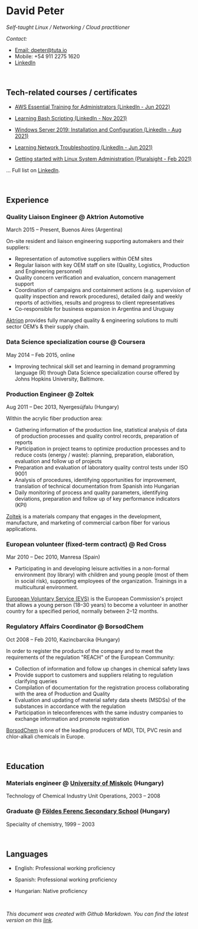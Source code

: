 # David Peter

*Self-taught Linux / Networking / Cloud practitioner*

*Contact:*
- [Email: dpeter@tuta.io](mailto:dpeter@tuta.io)
- Mobile: +54 911 2275 1620
- [LinkedIn](https://linkedin.com/in/davidpeter84)


<br/>

## Tech-related courses / certificates

- [AWS Essential Training for Administrators (LinkedIn - Jun 2022)](https://www.linkedin.com/learning/certificates/9e5001bde963f6a53ee842b5a1582cfc8066a65a5c6481aae2c0aef73a4a2461?lipi=urn%3Ali%3Apage%3Ad_flagship3_profile_view_base_certifications_details%3Bdurac9GLS8iZd1jPvcTozg%3D%3D)

- [Learning Bash Scripting (LinkedIn - Nov 2021)](https://www.linkedin.com/learning/certificates/57ff00775769f16989ab69950df7cddb094020a2b893879ae2bfd1f4345d0f11?lipi=urn%3Ali%3Apage%3Ad_flagship3_profile_view_base_certifications_details%3Bdurac9GLS8iZd1jPvcTozg%3D%3D)

- [Windows Server 2019: Installation and Configuration (LinkedIn - Aug 2021)](https://www.linkedin.com/learning/certificates/d0d2ec01536c708e16cdf58d0b75d0a8c29c6cc2f983ac09b244b810ba6fcbb5?lipi=urn%3Ali%3Apage%3Ad_flagship3_profile_view_base_certifications_details%3Bdurac9GLS8iZd1jPvcTozg%3D%3D)

- [Learning Network Troubleshooting (LinkedIn - Jun 2021)](https://www.linkedin.com/learning/certificates/9ef785310e0a8bef6ea8c35d402c6444cfc100f7260e28cfa54498f33bc97857?lipi=urn%3Ali%3Apage%3Ad_flagship3_profile_view_base_certifications_details%3Bdurac9GLS8iZd1jPvcTozg%3D%3D)

- [Getting started with Linux System Administration (Pluralsight - Feb 2021)](https://e.pcloud.link/publink/show?code=XZkgHkZWmqPiqxDbj7AGpI9nI4vGbuRehSX)

... Full list on [LinkedIn](https://www.linkedin.com/in/davidpeter84/).



<br/>

## Experience
 
### Quality Liaison Engineer @ Aktrion Automotive
 
March 2015 – Present, Buenos Aires (Argentina)
 
On-site resident and liaison engineering supporting automakers and their suppliers:

- Representation of automotive suppliers within OEM sites
- Regular liaison with key OEM staff on site (Quality, Logistics, Production and Engineering personnel)
- Quality concern verification and evaluation, concern management support
- Coordination of campaigns and containment actions (e.g. supervision of quality inspection and rework procedures), detailed daily and weekly reports of activities, results and progress to client representatives
- Co-responsible for business expansion in Argentina and Uruguay

[Aktrion](https://aktrion.com) provides fully managed quality & engineering solutions to multi sector OEM’s & their supply chain.



### Data Science specialization course @ Coursera
May 2014 – Feb 2015, online

- Improving technical skill set and learning in demand programming language (R) through Data Science specialization course offered by Johns Hopkins University, Baltimore. 



### Production Engineer @ Zoltek
Aug 2011 – Dec 2013, Nyergesújfalu (Hungary)

Within the acrylic fiber production area:

- Gathering information of the production line, statistical analysis of data of production processes and quality control records, preparation of reports
- Participation in project teams to optimize production processes and to reduce costs (energy / waste): planning, preparation, elaboration, evaluation and follow up of projects
- Preparation and evaluation of laboratory quality control tests under ISO 9001
- Analysis of procedures, identifying opportunities for improvement, translation of technical documentation from Spanish into Hungarian
- Daily monitoring of process and quality parameters, identifying deviations, preparation and follow up of key performance indicators (KPI)

[Zoltek](https://zoltek.com) is a materials company that engages in the development, manufacture, and marketing of commercial carbon fiber for various applications.



 
### European volunteer (fixed-term contract) @ Red Cross
Mar 2010 – Dec 2010, Manresa (Spain)

- Participating in and developing leisure activities in a non-formal environment (toy library) with children and young people (most of them in social risk), supporting employees of the organization. Trainings in a multicultural environment.

[European Voluntary Service (EVS)](https://europa.eu/youth/go-abroad/volunteering_en) is the European Commission's project that allows a young person (18–30 years) to become a volunteer in another country for a specified period, normally between 2–12 months. 




### Regulatory Affairs Coordinator @ BorsodChem
Oct 2008 – Feb 2010, Kazincbarcika (Hungary)

In order to register the products of the company and to meet the requirements of the regulation "REACH" of the European Community:

- Collection of information and follow up changes in chemical safety laws
- Provide support to customers and suppliers relating to regulation clarifying queries
- Compilation of documentation for the registration process collaborating with the area of Production and Quality
- Evaluation and updating of material safety data sheets (MSDSs) of the substances in accordance with the regulation
- Participation in teleconferences with the same industry companies to exchange information and promote registration

[BorsodChem](https://borsodchem.com) is one of the leading producers of MDI, TDI, PVC resin and chlor-alkali chemicals in Europe.

<br/>

## Education


### Materials engineer @ [University of Miskolc](https://www.uni-miskolc.hu/en) (Hungary)
Technology of Chemical Industry Unit Operations, 2003 – 2008

### Graduate @ [Földes Ferenc Secondary School](https://ffg.hu/) (Hungary)
Speciality of chemistry, 1999 – 2003

<br/>

## Languages

- English: Professional working proficiency

- Spanish: Professional working proficiency 

- Hungarian: Native proficiency



<br/>

*This document was created with Github Markdown. You can find the latest version on this [link](https://peterda84.github.io/cv/).*
